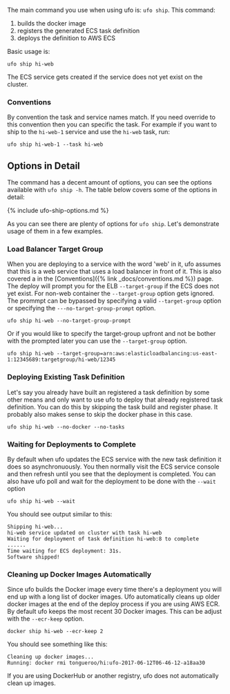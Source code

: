 The main command you use when using ufo is: `ufo ship`.  This command:

1. builds the docker image
2. registers the generated ECS task definition
3. deploys the definition to AWS ECS

Basic usage is:

    ufo ship hi-web

The ECS service gets created if the service does not yet exist on the cluster.

### Conventions

By convention the task and service names match. If you need override to this convention then you can specific the task.  For example if you want to ship to the `hi-web-1` service and use the `hi-web` task, run:

    ufo ship hi-web-1 --task hi-web

## Options in Detail

The command has a decent amount of options, you can see the options available with `ufo ship -h`.  The table below covers some of the options in detail:

{% include ufo-ship-options.md %}

As you can see there are plenty of options for `ufo ship`.  Let's demonstrate usage of them in a few examples.

### Load Balancer Target Group

When you are deploying to a service with the word 'web' in it, ufo assumes that this is a web service that uses a load balancer in front of it.  This is also covered a in the [Conventions]({% link _docs/conventions.md %}) page.  The deploy will prompt you for the ELB `--target-group`  if the ECS does not yet exist.  For non-web container the `--target-group` option gets ignored.  The prommpt can be bypassed by specifying a valid `--target-group` option or specifying the `---no-target-group-prompt` option.

    ufo ship hi-web --no-target-group-prompt

Or if you would like to specify the target-group upfront and not be bother with the prompted later you can use the `--target-group` option.

    ufo ship hi-web --target-group=arn:aws:elasticloadbalancing:us-east-1:12345689:targetgroup/hi-web/12345

### Deploying Existing Task Definition

Let's say you already have built an registered a task definition by some other means and only want to use ufo to deploy that already registered task definition. You can do this by skipping the task build and register phase. It probably also makes sense to skip the docker phase in this case.

    ufo ship hi-web --no-docker --no-tasks

### Waiting for Deployments to Complete

By default when ufo updates the ECS service with the new task definition it does so asynchronuously. You then normally visit the ECS service console and then refresh until you see that the deployment is completed.  You can also have ufo poll and wait for the deployment to be done with the `--wait` option

    ufo ship hi-web --wait

You should see output similar to this:

    Shipping hi-web...
    hi-web service updated on cluster with task hi-web
    Waiting for deployment of task definition hi-web:8 to complete
    ......
    Time waiting for ECS deployment: 31s.
    Software shipped!

### Cleaning up Docker Images Automatically

Since ufo builds the Docker image every time there's a deployment you will end up with a long list of docker images.  Ufo automatically cleans up older docker images at the end of the deploy process if you are using AWS ECR.  By default ufo keeps the most recent 30 Docker images. This can be adjust with the `--ecr-keep` option.

    docker ship hi-web --ecr-keep 2

You should see something like this:

    Cleaning up docker images...
    Running: docker rmi tongueroo/hi:ufo-2017-06-12T06-46-12-a18aa30

If you are using DockerHub or another registry, ufo does not automatically clean up images.

